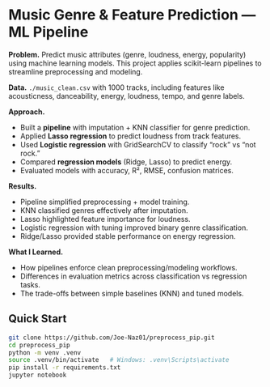# Music Genre & Feature Prediction — ML Pipeline

**Problem.** Predict music attributes (genre, loudness, energy, popularity) using machine learning models. This project applies scikit-learn pipelines to streamline preprocessing and modeling.

**Data.** `./music_clean.csv` with 1000 tracks, including features like acousticness, danceability, energy, loudness, tempo, and genre labels.

**Approach.**
- Built a **pipeline** with imputation + KNN classifier for genre prediction.
- Applied **Lasso regression** to predict loudness from track features.
- Used **Logistic regression** with GridSearchCV to classify “rock” vs “not rock.”
- Compared **regression models** (Ridge, Lasso) to predict energy.
- Evaluated models with accuracy, R², RMSE, confusion matrices.

**Results.**
- Pipeline simplified preprocessing + model training.
- KNN classified genres effectively after imputation.
- Lasso highlighted feature importance for loudness.
- Logistic regression with tuning improved binary genre classification.
- Ridge/Lasso provided stable performance on energy regression.

**What I Learned.**
- How pipelines enforce clean preprocessing/modeling workflows.
- Differences in evaluation metrics across classification vs regression tasks.
- The trade-offs between simple baselines (KNN) and tuned models.

## Quick Start
```bash
git clone https://github.com/Joe-Naz01/preprocess_pip.git
cd preprocess_pip
python -m venv .venv
source .venv/bin/activate   # Windows: .venv\Scripts\activate
pip install -r requirements.txt
jupyter notebook
